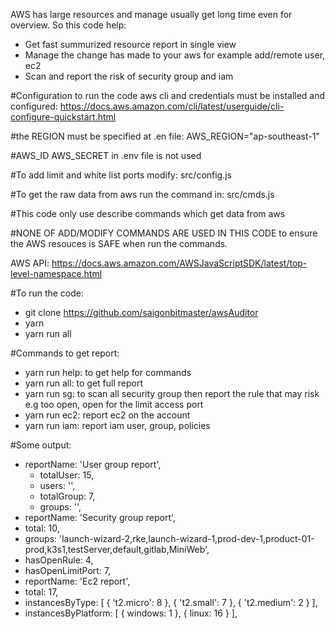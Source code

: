 AWS has large resources and manage usually get long time even for overview. So this code help:
- Get fast summurized resource report in single view
- Manage the change has made to your aws for example add/remote user, ec2
- Scan and report the risk of security group and iam 

#Configuration
to run the code aws cli and credentials must be installed and configured:
https://docs.aws.amazon.com/cli/latest/userguide/cli-configure-quickstart.html

#the REGION must be specified at .en file:
AWS_REGION="ap-southeast-1"

#AWS_ID AWS_SECRET in .env file is not used

#To add limit and white list ports modify: 
src/config.js 

#To get the raw data from aws run the command in:
src/cmds.js 

#This code only use describe commands which get data from aws 

#NONE OF ADD/MODIFY COMMANDS ARE USED IN THIS CODE to ensure the AWS resouces is SAFE when run the commands.

AWS API: https://docs.aws.amazon.com/AWSJavaScriptSDK/latest/top-level-namespace.html

#To run the code: 
- git clone https://github.com/saigonbitmaster/awsAuditor
- yarn 
- yarn run all

#Commands to get report: 
- yarn run help: to get help for commands
- yarn run all: to get full report
- yarn run sg: to scan all security group then report the rule that may risk e.g too open, open for the limit access port
- yarn run ec2: report ec2 on the account 
- yarn run iam: report iam user, group, policies 

#Some output:
- reportName: 'User group report',
  - totalUser: 15,
  - users: '',
  - totalGroup: 7,
  - groups: '',
- reportName: 'Security group report',
 - total: 10,
 - groups: 'launch-wizard-2,rke,launch-wizard-1,prod-dev-1,product-01-prod,k3s1,testServer,default,gitlab,MiniWeb',
 - hasOpenRule: 4,
 - hasOpenLimitPort: 7,
- reportName: 'Ec2 report',
 - total: 17,
 - instancesByType: [ { 't2.micro': 8 }, { 't2.small': 7 }, { 't2.medium': 2 } ],
 - instancesByPlatform: [ { windows: 1 }, { linux: 16 } ],
